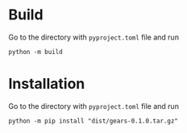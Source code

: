 # Build
Go to the directory with ```pyproject.toml``` file and run
```
python -m build
```

# Installation
Go to the directory with ```pyproject.toml``` file and run
```
python -m pip install "dist/gears-0.1.0.tar.gz"
```
